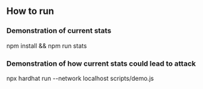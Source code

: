 ## How to run

### Demonstration of current stats
npm install && npm run stats


### Demonstration of how current stats could lead to attack
npx hardhat run --network localhost scripts/demo.js
